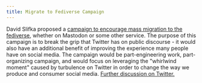 ```yaml
---
title: Migrate to Fediverse Campaign
---
```


David Slifka proposed a [campaign to encourage mass migration to the fediverse](https://slifka.substack.com/p/freedom-day-is-coming), whether on Mastodon or some other service. The purpose of this campaign is to break the grip that Twitter has on public discourse - it would also have an additional benefit of improving the experience many people have on social media. The campaign would be part-engineering work, part-organizing campaign, and would focus on leveraging the "whirlwind moment" caused by turbulence on Twitter in order to change the way we produce and consumer social media. [Further discussion on Twitter.](https://twitter.com/davidslifka/status/1615323165403807744)